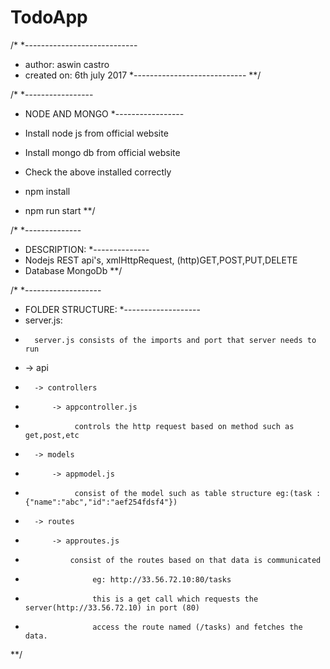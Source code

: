 # TodoApp
/*
*----------------------------
* author: aswin castro
* created on: 6th july 2017
*----------------------------
**/

/*
*-----------------
* NODE AND MONGO
*-----------------

*   Install node js from official website
*   Install mongo db from official website
*   Check the above installed correctly
*   npm install
*   npm run start
**/

/*
*--------------
* DESCRIPTION:
*--------------
*   Nodejs REST api's, xmlHttpRequest, (http)GET,POST,PUT,DELETE
*   Database MongoDb
**/

/*
*-------------------
* FOLDER STRUCTURE:
*-------------------
*   server.js:
*       server.js consists of the imports and port that server needs to run
*   -> api 
*       -> controllers
*           -> appcontroller.js
*                controls the http request based on method such as get,post,etc
*       -> models
*           -> appmodel.js
*                consist of the model such as table structure eg:(task :{"name":"abc","id":"aef254fdsf4"})
*       -> routes
*           -> approutes.js
*               consist of the routes based on that data is communicated 
*                    eg: http://33.56.72.10:80/tasks
*                    this is a get call which requests the server(http://33.56.72.10) in port (80) 
*                    access the route named (/tasks) and fetches the data.
**/
